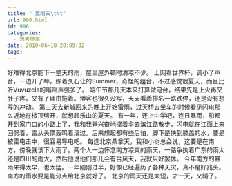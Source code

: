 ```yaml
---
title: " 夏雨天\t\t"
url: 996.html
id: 996
categories:
  - 思考随笔
date: 2010-06-18 20:09:32
tags:
---
```


好难得北京能下一整天的雨，屋里屋外顿时清凉不少。 上网看世界杯，调小了声音，一边开了琴，练着久石让的Summer，奇怪的组合，不过感觉很夏天，而且比听Vuvuzela的嗡嗡声强多了。 端午节那几天本来打算做电台，结果先是上火再又肚子疼，又有了理由拖着。博客也很久没写，天天看着排名一路跌停，还是没有想写的冲动。 第三天去新城回来的晚上开始雷雨，过天桥去坐车的时候看见闪电那么近地在楼顶劈开，就想起乐山的夏天。 有一年，还上中学吧，连日暴雨，船都开到家门口的小路上了，我和我爸兴奋地撑着伞去滨江路散步，闪电就在江面上来回劈着，雷从头顶轰鸣着滚过。后来想起都有些后怕，脚下是快到膝盖的水，要是被雷电击中，很容易导电吧。 每逢北京桑拿天，我和小树总会说，这要是在南方，傍晚就该下大雨了。两个人一边怀念南方凉爽的雨天，一路争执着广东的雨大还是四川的雨大，然后他说他们那儿会有台风天，我就只好罢休。 今年南方的暴雨来得太早，也太猛。一年刚刚过半，好像已经遍历了各种天灾，真不是好兆头。 南方的雨水要是能分点给北京就好了。 北京的雨天还是太短，才一天，又晴了。
